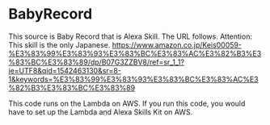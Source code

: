 # BabyRecord
This source is Baby Record that is Alexa Skill.
The URL follows.
Attention: This skill is the only Japanese.
https://www.amazon.co.jp/Keis00059-%E3%83%99%E3%83%93%E3%83%BC%E3%83%AC%E3%82%B3%E3%83%BC%E3%83%89/dp/B07G3ZZBV8/ref=sr_1_1?ie=UTF8&qid=1542463130&sr=8-1&keywords=%E3%83%99%E3%83%93%E3%83%BC%E3%83%AC%E3%82%B3%E3%83%BC%E3%83%89

This code runs on the Lambda on AWS.
If you run this code, you would have to set up the Lambda and Alexa Skills Kit on AWS.
